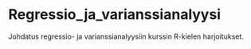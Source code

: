 # Regressio_ja_varianssianalyysi
Johdatus regressio- ja varianssianalyysiin kurssin R-kielen harjoitukset.
